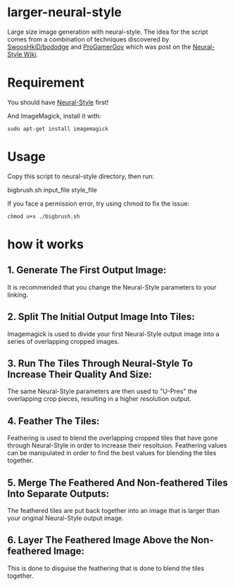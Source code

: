 # larger-neural-style
Large size image generation with neural-style. The idea for the script comes from a combination of techniques discovered by [SwoosHkiD/bododge](https://github.com/bododge) and [ProGamerGov](https://github.com/ProGamerGov) which was post on the [Neural-Style Wiki](https://github.com/jcjohnson/neural-style/wiki/Techniques-For-Increasing-Image-Quality-Without-Buying-a-Better-GPU).


# Requirement
You should have [Neural-Style](https://github.com/jcjohnson/neural-style/) first!

And ImageMagick, install it with:

`sudo apt-get install imagemagick`

# Usage
Copy this script to neural-style directory, then run:

bigbrush.sh input_file style_file

If you face a permission error, try using chmod to fix the issue: 

`chmod u+x ./bigbrush.sh`

# how it works
## 1. Generate The First Output Image:
It is recommended that you change the Neural-Style parameters to your linking.

## 2. Split The Initial Output Image Into Tiles:
Imagemagick is used to divide your first Neural-Style output image into a series of overlapping cropped images.

## 3. Run The Tiles Through Neural-Style To Increase Their Quality And Size:
The same Neural-Style parameters are then used to "U-Pres" the overlapping crop pieces, resulting in a higher resolution output. 

## 4. Feather The Tiles:

Feathering is used to blend the overlapping cropped tiles that have gone through Neural-Style in order to increase their resoltuion. Feathering values can be manipulated in order to find the best values for blending the tiles together. 

## 5. Merge The Feathered And Non-feathered Tiles Into Separate Outputs:

The feathered tiles are put back together into an image that is larger than your original Neural-Style output image.

## 6. Layer The Feathered Image Above the Non-feathered Image:

This is done to disguise the feathering that is done to blend the tiles together.

